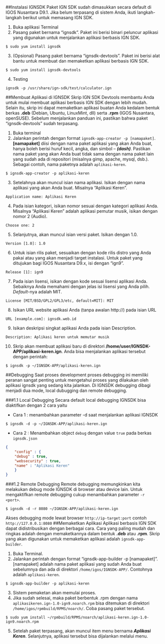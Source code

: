 ##Instalasi IGNSDK
Paket IGN SDK sudah dimasukkan secara default di IGOS Nusantara D9.1. Jika belum terpasang di
sistem Anda, ikuti langkah-langkah berikut untuk memasang IGN SDK.

1. Buka aplikasi Terminal
2. Pasang paket bernama “ignsdk”. Paket ini berisi binari peluncur aplikasi yang digunakan untuk
menjalankan aplikasi berbasis IGN SDK.
~~~
$ sudo yum install ignsdk
~~~
3. (Opsional) Pasang paket bernama “ignsdk-devtools”. Paket ini berisi alat bantu untuk membuat
dan memaketkan aplikasi berbasis IGN SDK.
~~~
$ sudo yum install ignsdk-devtools
~~~
4. Testing
~~~
ignsdk -p /usr/share/ign-sdk/test/calculator.ign
~~~
##Membuat Aplikasi di IGNSDK
Skrip IGN SDK Devtools membantu Anda untuk mulai membuat aplikasi berbasis IGN SDK dengan
lebih mudah. Selain itu, skrip ini dapat memaketkan aplikasi buatan Anda kedalam bentuk berkas **.deb**
(Debian, Ubuntu, LinuxMint, dll) serta **.rpm** (IGOS Nusantara, openSUSE). Sebelum menjalankan
panduan ini, pastikan bahwa paket “ignsdk-devtools” sudah terpasang.

1. Buka terminal
2. Jalankan perintah dengan format `ignsdk-app-creator -p [namapaket]`. **[namapaket]** diisi
dengan nama paket aplikasi yang akan Anda buat, hanya boleh berisi huruf kecil, angka, dan
simbol – ***(dash)***. Pastikan nama paket yang akan Anda buat tidak sama dengan nama paket lain
yang sudah ada di repositori (misalnya gimp, apache, mysql, dsb.). Sebagai contoh, nama
paketnya adalah `aplikasi-keren`.
~~~
$ ignsdk-app-creator -p aplikasi-keren
~~~
3. Setelahnya akan muncul isian nama aplikasi. Isikan dengan nama aplikasi yang akan Anda buat.
Misalnya “Aplikasi Keren”.
~~~
Application name: Aplikasi Keren
~~~
4. Pada isian kategori, isikan nomor sesuai dengan kategori aplikasi Anda. Misalnya “Aplikasi
Keren” adalah aplikasi pemutar musik, isikan dengan nomor 2 (Audio).
~~~
Choose one: 2
~~~
5. Selanjutnya, akan muncul isian versi paket. Isikan dengan 1.0.
~~~
Version [1.0]: 1.0
~~~
6. Untuk isian rilis paket, sesuaikan dengan kode rilis distro yang Anda pakai atau yang akan
menjadi target instalasi. Untuk paket yang ditujukan bagi IGOS Nusantara D9.x, isi dengan
“ign9”.
~~~
Release [1]: ign9
~~~
7. Pada isian lisensi, isikan dengan kode sesuai lisensi aplikasi Anda. Sebaiknya Anda memahami
dengan jelas isi lisensi yang Anda pilih. *Default*-nya adalah MIT.
~~~
License [MIT/BSD/GPL2/GPL3/etc, default=MIT]: MIT
~~~
8. Isikan URL website aplikasi Anda (tanpa awalan http://) pada isian URL
~~~
URL [example.com]: ignsdk.web.id
~~~
9. Isikan deskripsi singkat aplikasi Anda pada isian Description.
~~~
Description: Aplikasi keren untuk memutar musik
~~~
10. Skrip akan membuat aplikasi baru di direktori **/home/user/IGNSDK-APP/aplikasi-keren.ign**.
Anda bisa menjalankan aplikasi tersebut dengan perintah:
~~~
$ ignsdk -p ~/IGNSDK-APP/aplikasi-keren.ign
~~~
##Debugging
Saat proses development proses debugging ini memiliki peranan sangat penting untuk mengetahui proses yang dilakukan oleh aplikasi ignsdk yang sedang kita jalankan. Di IGNSDK debugging dibagi menjadi dua mode, local dubugging dan remote debugging.

###1.1 Local Debugging
Secara default local debugging IGNSDK bisa diaktifkan dengan 2 cara yaitu
* Cara 1 : menambahkan parameter -d saat menjalankan aplikasi IGNSDK
~~~
$ ignsdk -d -p ~/IGNSDK-APP/aplikasi-keren.ign
~~~
* Cara 2 : Menambahkan object `debug` dengan value `true` pada berkas `ignsdk.json`
~~~json
{
    "config" : {
    "debug" : true,
    "websecurity" : true,
    "name" : "Aplikasi Keren"
    }
}
~~~

###1.2 Remote Debugging
Remote debugging memungkinkan kita melakukan debug mode IGNSDK di browser atau device lain. Untuk mengaktifkan remote debugging cukup menambahkan parameter `-r <port>`.
~~~
$ ignsdk -d -r 8080 ~/IGNSDK-APP/aplikasi-keren.ign
~~~
Akses debugging mode lewat browser `http://ip-target:port` contoh `http://127.0.0.1:8080`
##Memaketkan Aplikasi
Aplikasi berbasis IGN SDK dapat didistribusikan dengan berbagai cara. Cara yang paling mudah dan
ringkas adalah dengan memaketkannya dalam bentuk **.deb** atau **.rpm**. Skrip yang akan digunakan
untuk memaketkan aplikasi adalah `ignsdk-app-builder`.
1. Buka Terminal.
2. Jalankan perintah dengan format “ignsdk-app-builder -p [namapaket]”. [namapaket]
adalah nama paket aplikasi yang sudah Anda buat sebelumnya dan ada di direktori
`/home/igos/IGNSDK-APP/`. Contohnya adalah `aplikasi-keren`.
~~~
$ ignsdk-app-builder -p aplikasi-keren
~~~
3. Sistem pemaketan akan memulai proses.
4. Jika sudah selesai, maka paket berbentuk .rpm dengan nama `aplikasikeren.ign-1.0-ign9.noarch.rpm`
bisa ditemukan di direktori
`/home/igos/rpmbuild/RPMS/noarch/`. Coba pasang paket tersebut.
~~~
$ sudo yum install ~/rpmbuild/RPMS/noarch/aplikasi-keren.ign-1.0-ign9.noarch.rpm
~~~
5. Setelah paket terpasang, akan muncul item menu bernama ***Aplikasi Keren***. Selanjutnya,
aplikasi tersebut bisa dijalankan melalui menu.
